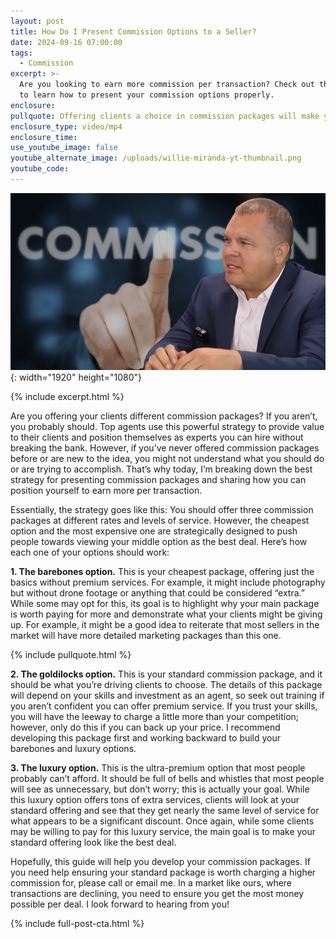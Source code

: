 ```yaml
---
layout: post
title: How Do I Present Commission Options to a Seller?
date: 2024-09-16 07:00:00
tags:
  - Commission
excerpt: >-
  Are you looking to earn more commission per transaction? Check out this video
  to learn how to present your commission options properly.
enclosure:
pullquote: Offering clients a choice in commission packages will make you stand out.
enclosure_type: video/mp4
enclosure_time:
use_youtube_image: false
youtube_alternate_image: /uploads/willie-miranda-yt-thumbnail.png
youtube_code:
---
```

![](/uploads/willie-miranda-yt-thumbnail-1.png){: width="1920" height="1080"}

{% include excerpt.html %}

Are you offering your clients different commission packages? If you aren’t, you probably should. Top agents use this powerful strategy to provide value to their clients and position themselves as experts you can hire without breaking the bank. However, if you’ve never offered commission packages before or are new to the idea, you might not understand what you should do or are trying to accomplish. That’s why today, I’m breaking down the best strategy for presenting commission packages and sharing how you can position yourself to earn more per transaction.

Essentially, the strategy goes like this: You should offer three commission packages at different rates and levels of service. However, the cheapest option and the most expensive one are strategically designed to push people towards viewing your middle option as the best deal. Here’s how each one of your options should work:

**1\. The barebones option.** This is your cheapest package, offering just the basics without premium services. For example, it might include photography but without drone footage or anything that could be considered “extra.” While some may opt for this, its goal is to highlight why your main package is worth paying for more and demonstrate what your clients might be giving up. For example, it might be a good idea to reiterate that most sellers in the market will have more detailed marketing packages than this one.

{% include pullquote.html %}

**2\. The goldilocks option.** This is your standard commission package, and it should be what you’re driving clients to choose. The details of this package will depend on your skills and investment as an agent, so seek out training if you aren’t confident you can offer premium service. If you trust your skills, you will have the leeway to charge a little more than your competition; however, only do this if you can back up your price. I recommend developing this package first and working backward to build your barebones and luxury options.

**3\. The luxury option.** This is the ultra-premium option that most people probably can’t afford. It should be full of bells and whistles that most people will see as unnecessary, but don’t worry; this is actually your goal. While this luxury option offers tons of extra services, clients will look at your standard offering and see that they get nearly the same level of service for what appears to be a significant discount. Once again, while some clients may be willing to pay for this luxury service, the main goal is to make your standard offering look like the best deal.

Hopefully, this guide will help you develop your commission packages. If you need help ensuring your standard package is worth charging a higher commission for, please call or email me. In a market like ours, where transactions are declining, you need to ensure you get the most money possible per deal. I look forward to hearing from you!

{% include full-post-cta.html %}